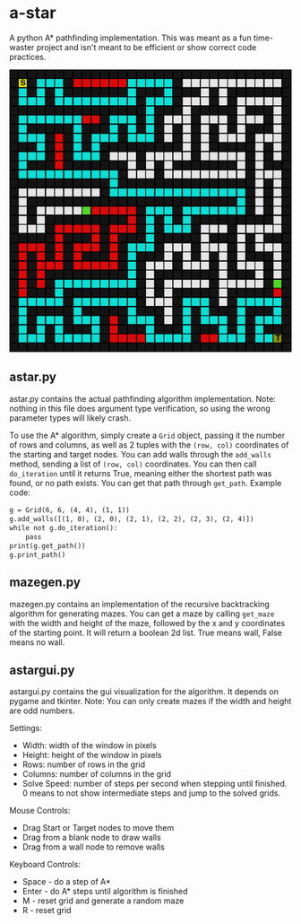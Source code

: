 # a-star
A python A* pathfinding implementation. This was meant as a fun time-waster project and isn't meant to be efficient or show correct code practices.

![example](https://github.com/Fowlron/a-star/blob/master/example.png?raw=true)

## astar.py

astar.py contains the actual pathfinding algorithm implementation. Note: nothing in this file does argument type verification, so using the wrong parameter types will likely crash.

To use the A* algorithm, simply create a `Grid` object, passing it the number of rows and columns, as well as 2 tuples with the `(row, col)` coordinates of the starting and target nodes. You can add walls through the `add_walls` method, sending a list of `(row, col)` coordinates. You can then call `do_iteration` until it returns True, meaning either the shortest path was found, or no path exists. You can get that path through `get_path`. Example code:

```
g = Grid(6, 6, (4, 4), (1, 1))
g.add_walls([(1, 0), (2, 0), (2, 1), (2, 2), (2, 3), (2, 4)])
while not g.do_iteration():
    pass
print(g.get_path())
g.print_path()
```

## mazegen.py

mazegen.py contains an implementation of the recursive backtracking algorithm for generating mazes. You can get a maze by calling `get_maze` with the width and height of the maze, followed by the x and y coordinates of the starting point. It will return a boolean 2d list. True means wall, False means no wall.

## astargui.py

astargui.py contains the gui visualization for the algorithm. It depends on pygame and tkinter. Note: You can only create mazes if the width and height are odd numbers.

Settings:
- Width: width of the window in pixels
- Height: height of the window in pixels
- Rows: number of rows in the grid
- Columns: number of columns in the grid
- Solve Speed: number of steps per second when stepping until finished. 0 means to not show intermediate steps and jump to the solved grids.

Mouse Controls:
- Drag Start or Target nodes to move them
- Drag from a blank node to draw walls
- Drag from a wall node to remove walls

Keyboard Controls:
- Space - do a step of A*
- Enter - do A* steps until algorithm is finished
- M - reset grid and generate a random maze
- R - reset grid